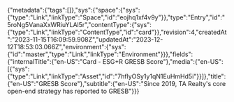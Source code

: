 {"metadata":{"tags":[]},"sys":{"space":{"sys":{"type":"Link","linkType":"Space","id":"eojhq1xf4v9y"}},"type":"Entry","id":"5roNg5VanaXxWRiuYLAl5r","contentType":{"sys":{"type":"Link","linkType":"ContentType","id":"card"}},"revision":4,"createdAt":"2023-11-15T16:09:59.908Z","updatedAt":"2023-12-12T18:53:03.066Z","environment":{"sys":{"id":"master","type":"Link","linkType":"Environment"}}},"fields":{"internalTitle":{"en-US":"Card - ESG+R GRESB Score"},"media":{"en-US":[{"sys":{"type":"Link","linkType":"Asset","id":"7hflyOSy1y1qN1EuHmHd5i"}}]},"title":{"en-US":"GRESB Score"},"subtitle":{"en-US":"Since 2019, TA Realty's core open-end strategy has reported to GRESB"}}}
